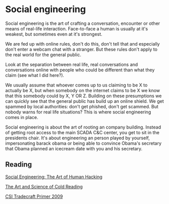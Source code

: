 # Social engineering

Social engineering is the art of crafting a conversation, encounter or other means of real-life interaction.
Face-to-face a human is usually at it's weakest, but sometimes even at it's strongest.

We are fed up with online rules, don't do this, don't tell that and especially don't enter a webcam chat with a stranger. 
But these rules don't apply to the real world for the general public.

Look at the separation between real life, real conversations and conversations online with people who could be different than what they claim (see what I did here?).

We usually assume that whoever comes up to us claiming to be X to actually be X, but when somebody on the internet claims to be X we know that this somebody could by X, Y OR Z. Building on these presumptions we can quickly see that the general public has build up an online shield. We get spammed by local authorities: don't get phished, don't get scammed. But nobody warns for real life situations? This is where social engineering comes in place.

Social engineering is about the art of rooting an company building. Instead of getting root access to the main SCADA C&C center, you get to sit in the presidents chair. It's about engineering an person played by yourself, impersonating barack obama or being able to convince Obama's secretary that Obama planned an icecream date with you and his secretary.


## Reading
[Social Engineering: The Art of Human Hacking](https://www.amazon.com/Social-Engineering-Art-Human-Hacking/dp/0470639539)

[The Art and Science of Cold Reading](\\hackers.wiki/socialengineering/The-Art-And-Science-Of-Cold-Reading.pdf)

[CSI Tradecraft Primer 2009](\\hackers.wiki/socialengineering/Tradecraft-Primer-apr09.pdf)
